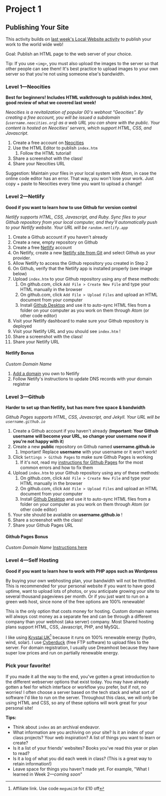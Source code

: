 # Project 1
## Publishing Your Site
This activity builds on [last week's Local Website activity](Activity—Local%20Website.md) to publish your work to the world wide web!

Goal: Publish an HTML page to the web server of your choice.

Tip: If you use `<img>`, you must also upload the images to the server so that other people can see them! It's best practice to upload images to your own server so that you're not using someone else's bandwidth.

### Level 1—Neocities
**Best for beginners! Includes HTML walkthrough to publish index.html, good review of what we covered last week!**

*Neocities is a revitalization of popular 00's webhost "Geocities". By creating a free account, you will be issued a subdomain (`username.neocities.org`) as a web URL you can share with the public. Your content is hosted on Neocities' servers, which support HTML, CSS, and Javascript.*
1. Create a free account on [Neocities](https://neocities.org/)
2. Use the HTML Editor to publish `index.htm`
	1. Follow the HTML tutorial!
3. Share a screenshot with the class!
4. Share your Neocities URL

Suggestion: Maintain your files in your local system with Atom, in case the online code editor has an error. That way, you won't lose your work. Just copy + paste to Neocities every time you want to upload a change!

### Level 2—Netlify
**Good if you want to learn how to use Github for version control**

*Netlify supports HTML, CSS, Javascript, and Ruby. Sync files to your Github repository from your local computer, and they'll automatically push to your Netlify website. Your URL will be `random.netlify.app`*
1. Create a Github account if you haven't already
2. Create a new, empty repository on Github
3. Create a free [Netlify](https://www.netlify.com/pricing/) account
4. On Netlify, create a new [Netlify site from Git](https://docs.netlify.com/configure-builds/repo-permissions-linking/) and select Github as your provider.
6. Allow Netlify to access the Github repository you created in Step 2
7. On Github, verify that the Netlify app is installed properly (see image below)
8. Upload `index.htm` to your Github repository using any of these methods:
	1. On github.com, click `Add File > Create New File` and type your HTML manually in the browser
	2. On github.com, click `Add File > Upload Files` and upload an HTML document from your computer
	3. Install [Github Desktop](https://desktop.github.com/) and use it to auto-sync HTML files from a folder on your computer as you work on them through Atom (or other code editor)
9. Visit your Netlify dashboard to make sure your Github repository is deployed
10. Visit your Netlify URL and you should see `index.htm` !
11. Share a screenshot with the class!
12. Share your Netlify URL

#### Netlify Bonus
*Custom Domain Name*
1. [Add a domain](https://docs.netlify.com/domains-https/netlify-dns/#add-a-domain) you own to Netlify
2. Follow Netify's instructions to update DNS records with your domain registrar

### Level 3—Github
**Harder to set up than Netlify, but has more free space & bandwidth**

*Github Pages supports HTML, CSS, Javascript, and Jekyll. Your URL will be `username.github.io`*
1. Create a Github account if you haven't already (**Important: Your Github username will become your URL, so change your username now if you're not happy with it**)
2. Create a new **public** repository on Github named **username.github.io**
	1. Important! Replace **username** with your username or it won't work!
3. Click `Settings > Github Pages` to make sure Github Pages is working
	1. If it's not, read my [instructions for Github Pages](https://github.com/coding-for-designers/ICD-Course-Reader/blob/main/Tutorials/Github%20Deployment.md) for the most common errors and how to fix them
4. Upload `index.htm` to your Github repository using any of these methods:
	1. On github.com, click `Add File > Create New File` and type your HTML manually in the browser
	2. On github.com, click `Add File > Upload Files` and upload an HTML document from your computer
	3. Install [Github Desktop](https://desktop.github.com/) and use it to auto-sync HTML files from a folder on your computer as you work on them through Atom (or other code editor)
5. Your site should be available on **username.github.io** !
11. Share a screenshot with the class!
12. Share your Github Pages URL

#### Github Pages Bonus
*Custom Domain Name*
[Instructions here](https://docs.github.com/en/pages/configuring-a-custom-domain-for-your-github-pages-site/managing-a-custom-domain-for-your-github-pages-site)

### Level 4—Self Hosting
**Good if you want to learn how to work with PHP apps such as Wordpress**

By buying your own webhosting plan, your bandwidth will not be throttled. This is recommended for your personal website if you want to have good uptime, want to upload lots of photos, or you anticipate growing your site to several thousand pageviews per month. Or if you just want to run on a green web host, since none of the free options are 100% renewable!

This is the only option that costs money for hosting. Custom domain names will always cost money as a separate fee and can be through a different company than your webhost (aka server) company. Most Shared hosting plans support HTML, CSS, Javascript, PHP, and MySQL.

I like using [Krystal UK](https://affiliate.k.io/go/QTbUFQzLFL)[^1] because it runs on 100% renewable energy (hydro, wind, solar). I use [Cyberduck](https://cyberduck.io/) (free FTP software) to upload files to the server. For domain registration, I usually use Dreamhost because they have super low prices and run on partially renewable energy.

[^1]: Affiliate link. Use code `megumi10` for £10 off

### Pick your favorite!
If you made it all the way to the end, you've gotten a great introduction to the different webserver options that exist today. You may have already gotten a feel for which interface or workflow you prefer, but if not, no worries! I often choose a server based on the tech stack and what sort of software I'd like to run on the server. Throughout this class, we will only be using HTML and CSS, so any of these options will work great for your personal site!

**Tips:**
- Think about `index` as an archival endeavor.
- What information are you archiving on your site? Is it an index of your class projects? Your web inspiration? A list of things you want to learn or create?
- Is it a list of your friends' websites? Books you've read this year or plan to read?
- Is it a log of what you did each week in class? (This is a great way to retain information!)
- Leave space for things you haven't made yet. For example, "What I learned in Week 2—_coming soon_"